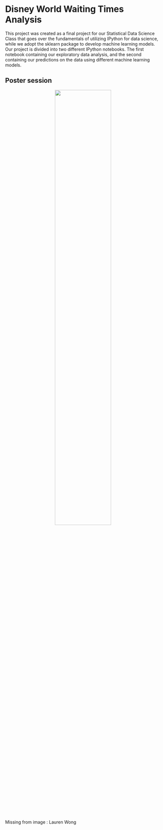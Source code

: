 # Disney World Waiting Times Analysis
This project was created as a final project for our Statistical Data Science Class that goes over the fundamentals of utilizing IPython for data science, while we adopt the sklearn package to develop machine learning models. Our project is divided into two different IPython notebooks. The first notebook containing our exploratory data analysis, and the second containing our predictions on the data using different machine learning models.


## Poster session
<p align="center"> 
<img src="https://i.imgur.com/900umc2.jpg" align="center" width="60%" height="60%">
</p>

Missing from image : Lauren Wong









